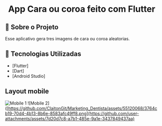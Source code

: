 <h1 align="center">
    <br>App Cara ou coroa feito com Flutter<br/>
</h1>

## :bookmark: Sobre o Projeto

Esse aplicativo gera tres imagens de cara ou coroa aleatorias.

## :rocket: Tecnologias Utilizadas

- [Flutter]
- [Dart]
- [Android Studio]

## Layout mobile

![Mobile 1](https://user-images.githubusercontent.com/55120068/264184755-7ef7705d-e72d-4fb4-9bc4-182df9e8338a.png) ![Mobile 2]([https://github.com/ClaitonGit/Marketing_Dentista/assets/55120068/3764cb19-70d4-4b13-8b6e-8583afc49ff8.png](https://github.com/user-attachments/assets/7d20d7c8-a7b1-485e-9a1e-3437849437aa)
